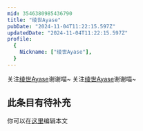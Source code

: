 ```yaml
---
mid: 3546380985436790
title: "绫世Ayase"
pubDate: "2024-11-04T11:22:15.597Z"
updatedDate: "2024-11-04T11:22:15.597Z"
profile:
  {
    Nickname: ["绫世Ayase"],
  }
---
```


关注[绫世Ayase](https://space.bilibili.com/3546380985436790)谢谢喵~ 关注[绫世Ayase](https://space.bilibili.com/3546380985436790)谢谢喵~

## 此条目有待补充
你可以在[这里](https://github.com/Yuhanawa/VTuber.ICU-Content/edit/master/v/绫世Ayase/index.md)编辑本文
